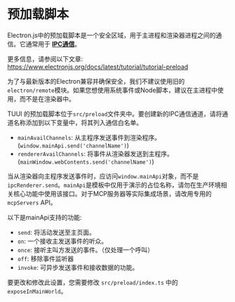 # 预加载脚本

Electron.js中的预加载脚本是一个安全区域，用于主进程和渲染器进程之间的通信。它通常用于 **[IPC通信](https://www.electronjs.org/docs/latest/tutorial/ipc)**。

更多信息，请参阅以下文章: https://www.electronjs.org/docs/latest/tutorial/tutorial-preload

为了与最新版本的Electron兼容并确保安全，我们不建议使用旧的`electron/remote`模块。如果您想使用系统事件或Node脚本，建议在主进程中使用，而不是在渲染器中。

TUUI 的预加载脚本位于`src/preload`文件夹中。要创建新的IPC通信通道，请将通道名称添加到以下变量中，将其列入通信白名单。

- `mainAvailChannels`: 从主程序发送事件到渲染程序。 (`window.mainApi.send('channelName')`)
- `rendererAvailChannels`: 将事件从渲染器发送到主程序。 (`mainWindow.webContents.send('channelName')`)

当从渲染器向主程序发送事件时，应访问`window.mainApi`对象，而不是`ipcRenderer.send`。`mainApi`是模板中仅用于演示的占位名称，请勿在生产环境相关核心功能中使用该接口。对于MCP服务器等实际集成场景，请改用专用的 `mcpServers` API。

以下是mainApi支持的功能:

- `send`: 将活动发送至主页面。
- `on`: 一个接收主发送事件的听众。
- `once`: 接听主叫方发送的事件。（仅处理一个呼叫）
- `off`: 移除事件监听器
- `invoke`: 可异步发送事件和接收数据的功能。

要更改和修改此设置，您需要修改 `src/preload/index.ts` 中的 `exposeInMainWorld`。
